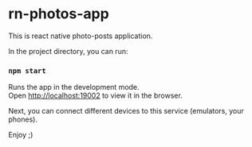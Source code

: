 # rn-photos-app

This is react native photo-posts application.

In the project directory, you can run:

### `npm start`

Runs the app in the development mode.<br />
Open [http://localhost:19002](http://localhost:19002) to view it in the browser.

Next, you can connect different devices to this service (emulators, your phones).

Enjoy ;)

